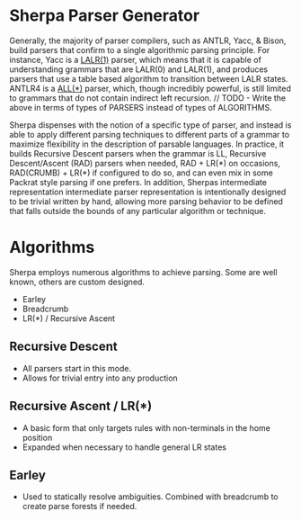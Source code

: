 # Sherpa Parser Generator

Generally, the majority of parser compilers, such as ANTLR, Yacc, & Bison, build parsers that confirm to a single algorithmic parsing principle. For instance, Yacc is a [LALR(1)](https://en.wikipedia.org/wiki/LALR_parser) parser, which means that it is capable of understanding grammars that are LALR(0) and LALR(1), and produces parsers that use a table based algorithm to transition between LALR states. ANTLR4 is a [ALL(*)](https://www.antlr.org/papers/allstar-techreport.pdf) parser, which, though incredibly powerful, is still limited to grammars that do not contain indirect left recursion.
// TODO - Write the above in terms of types of PARSERS instead of types of ALGORITHMS.

Sherpa dispenses with the notion of a specific type of parser, and instead is able to apply different parsing techniques to different parts of a grammar to maximize flexibility in the description of parsable languages. In practice, it builds Recursive Descent parsers when the  grammar is LL, Recursive Descent/Ascent (RAD) parsers when needed, RAD + LR(&ast;) on occasions, RAD(CRUMB) + LR(&ast;) if configured to do so, and can even mix in some Packrat style parsing if one prefers. In addition, Sherpas intermediate representation intermediate parser representation is intentionally designed to be trivial written by hand, allowing more parsing behavior to be defined that falls outside the bounds of any particular algorithm or technique.

# Algorithms

Sherpa employs numerous algorithms to achieve parsing. Some are well known, others are custom designed. 

- Earley
- Breadcrumb
- LR(*) / Recursive Ascent

## Recursive Descent

- All parsers start in this mode. 
- Allows for trivial entry into any production

## Recursive Ascent / LR(*)

- A basic form that only targets rules with non-terminals in the home position
- Expanded when necessary to handle general LR states

## Earley

- Used to statically resolve ambiguities. Combined with breadcrumb to create parse forests if 
  needed. 

